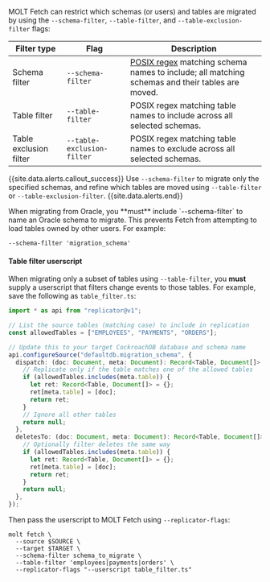 MOLT Fetch can restrict which schemas (or users) and tables are migrated by using the `--schema-filter`, `--table-filter`, and `--table-exclusion-filter` flags:

|      Filter type       |            Flag            |                                                                   Description                                                                   |
|------------------------|----------------------------|-------------------------------------------------------------------------------------------------------------------------------------------------|
| Schema filter          | `--schema-filter`          | [POSIX regex](https://wikipedia.org/wiki/Regular_expression) matching schema names to include; all matching schemas and their tables are moved. |
| Table filter           | `--table-filter`           | POSIX regex matching table names to include across all selected schemas.                                                                        |
| Table exclusion filter | `--table-exclusion-filter` | POSIX regex matching table names to exclude across all selected schemas.                                                                        |

{{site.data.alerts.callout_success}}
Use `--schema-filter` to migrate only the specified schemas, and refine which tables are moved using `--table-filter` or `--table-exclusion-filter`.
{{site.data.alerts.end}}

<section class="filter-content" markdown="1" data-scope="oracle">
When migrating from Oracle, you **must** include `--schema-filter` to name an Oracle schema to migrate. This prevents Fetch from attempting to load tables owned by other users. For example:

~~~
--schema-filter 'migration_schema'
~~~

#### Table filter userscript

When migrating only a subset of tables using `--table-filter`, you **must** supply a userscript that filters change events to those tables. For example, save the following as `table_filter.ts`:

~~~ ts
import * as api from "replicator@v1";

// List the source tables (matching case) to include in replication
const allowedTables = ["EMPLOYEES", "PAYMENTS", "ORDERS"];

// Update this to your target CockroachDB database and schema name
api.configureSource("defaultdb.migration_schema", {
  dispatch: (doc: Document, meta: Document): Record<Table, Document[]> | null => {
    // Replicate only if the table matches one of the allowed tables
    if (allowedTables.includes(meta.table)) {
      let ret: Record<Table, Document[]> = {};
      ret[meta.table] = [doc];
      return ret;
    }
    // Ignore all other tables
    return null;
  },
  deletesTo: (doc: Document, meta: Document): Record<Table, Document[]> | null => {
    // Optionally filter deletes the same way
    if (allowedTables.includes(meta.table)) {
      let ret: Record<Table, Document[]> = {};
      ret[meta.table] = [doc];
      return ret;
    }
    return null;
  },
});
~~~

Then pass the userscript to MOLT Fetch using `--replicator-flags`:

~~~ shell
molt fetch \
  --source $SOURCE \
  --target $TARGET \
  --schema-filter schema_to_migrate \
  --table-filter 'employees|payments|orders' \
  --replicator-flags "--userscript table_filter.ts"
~~~
</section>